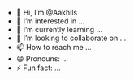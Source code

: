 - 👋 Hi, I’m @Aakhils
- 👀 I’m interested in ...
- 🌱 I’m currently learning ...
- 💞️ I’m looking to collaborate on ...
- 📫 How to reach me ...
- 😄 Pronouns: ...
- ⚡ Fun fact: ...

<!---
Aakhils/Aakhils is a ✨ special ✨ repository because its `README.md` (this file) appears on your GitHub profile.
You can click the Preview link to take a look at your changes.
--->
